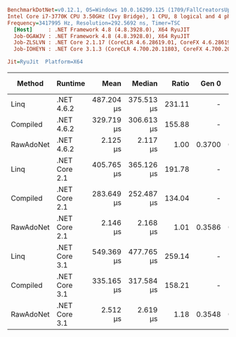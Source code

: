 ``` ini

BenchmarkDotNet=v0.12.1, OS=Windows 10.0.16299.125 (1709/FallCreatorsUpdate/Redstone3)
Intel Core i7-3770K CPU 3.50GHz (Ivy Bridge), 1 CPU, 8 logical and 4 physical cores
Frequency=3417995 Hz, Resolution=292.5692 ns, Timer=TSC
  [Host]     : .NET Framework 4.8 (4.8.3928.0), X64 RyuJIT
  Job-OGAWJV : .NET Framework 4.8 (4.8.3928.0), X64 RyuJIT
  Job-ZLSLVN : .NET Core 2.1.17 (CoreCLR 4.6.28619.01, CoreFX 4.6.28619.01), X64 RyuJIT
  Job-IOHEYN : .NET Core 3.1.3 (CoreCLR 4.700.20.11803, CoreFX 4.700.20.12001), X64 RyuJIT

Jit=RyuJit  Platform=X64  

```
|    Method |       Runtime |       Mean |     Median |  Ratio |  Gen 0 |  Gen 1 | Gen 2 | Allocated |
|---------- |-------------- |-----------:|-----------:|-------:|-------:|-------:|------:|----------:|
|      Linq |    .NET 4.6.2 | 487.204 μs | 375.513 μs | 231.11 |      - |      - |     - |     40 KB |
|  Compiled |    .NET 4.6.2 | 329.719 μs | 306.613 μs | 155.88 |      - |      - |     - |     32 KB |
| RawAdoNet |    .NET 4.6.2 |   2.125 μs |   2.117 μs |   1.00 | 0.3700 | 0.1831 |     - |   1.52 KB |
|      Linq | .NET Core 2.1 | 405.765 μs | 365.126 μs | 191.78 |      - |      - |     - |  31.68 KB |
|  Compiled | .NET Core 2.1 | 283.649 μs | 252.487 μs | 134.04 |      - |      - |     - |  25.72 KB |
| RawAdoNet | .NET Core 2.1 |   2.146 μs |   2.168 μs |   1.01 | 0.3586 | 0.1793 |     - |   1.48 KB |
|      Linq | .NET Core 3.1 | 549.369 μs | 477.765 μs | 259.14 |      - |      - |     - |  30.85 KB |
|  Compiled | .NET Core 3.1 | 335.165 μs | 317.584 μs | 158.21 |      - |      - |     - |  25.13 KB |
| RawAdoNet | .NET Core 3.1 |   2.512 μs |   2.619 μs |   1.18 | 0.3548 | 0.1755 |     - |   1.46 KB |
